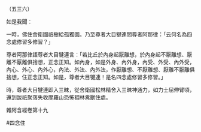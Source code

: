 （五三六）

如是我聞：

一時，佛住舍衛國祇樹給孤獨園。乃至尊者大目犍連問尊者阿那律：「云何名為四念處修習多修習？」

尊者阿那律語尊者大目犍連言：「若比丘於內身起厭離想，於內身起不厭離想、厭離不厭離俱捨想，正念正知。如內身，如是外身、內外身，內受、外受、內外受，內心、外心、內外心，內法、外法、內外法，作厭離想、不厭離想、厭離不厭離俱捨想，住正念正知。如是，尊者大目犍連！是名四念處修習多修習。」

時，尊者大目犍連即入三昧，從舍衛國松林精舍入三昧神通力，如力士屈伸臂頃，還到跋祇聚落失收摩羅山恐怖稠林禽獸住處。

雜阿含經卷第十九








#四念住
